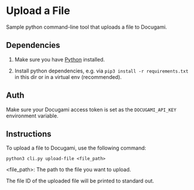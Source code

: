 # Upload a File

Sample python command-line tool that uploads a file to Docugami.

## Dependencies

1. Make sure you have [Python](https://www.python.org/downloads/) installed.

1. Install python dependencies, e.g. via `pip3 install -r requirements.txt` in this dir or in a virtual env (recommended).

## Auth

Make sure your Docugami access token is set as the `DOCUGAMI_API_KEY` environment variable.

## Instructions

To upload a file to Docugami, use the following command:

```shell
python3 cli.py upload-file <file_path>
```

<file_path>: The path to the file you want to upload.

The file ID of the uploaded file will be printed to standard out.

